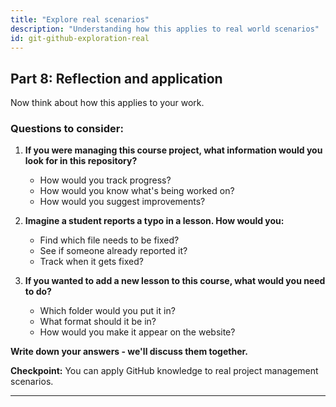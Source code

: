 ```yaml
---
title: "Explore real scenarios"
description: "Understanding how this applies to real world scenarios"
id: git-github-exploration-real
---
```


## Part 8: Reflection and application 

Now think about how this applies to your work.

### Questions to consider:

1. **If you were managing this course project, what information would you look for in this repository?**
    - How would you track progress?
    - How would you know what's being worked on?
    - How would you suggest improvements?

2. **Imagine a student reports a typo in a lesson. How would you:**
    - Find which file needs to be fixed?
    - See if someone already reported it?
    - Track when it gets fixed?

3. **If you wanted to add a new lesson to this course, what would you need to do?**
    - Which folder would you put it in?
    - What format should it be in?
    - How would you make it appear on the website?

**Write down your answers - we'll discuss them together.**

**Checkpoint:** You can apply GitHub knowledge to real project management scenarios.

---